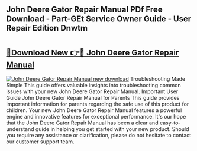## John Deere Gator Repair Manual PDf Free Download - Part-GEt Service Owner Guide - User Repair Edition Dnwtm

# <h2><a href="http://bc91785.oget.top/?id=John+Deere+Gator+Repair+Manual">🔗Download New 👉🔴 John Deere Gator Repair Manual</a></h2>

[![John Deere Gator Repair Manual new download](https://i.imgur.com/5g1atiW.png)](http://bc91785.oget.top/?id=John+Deere+Gator+Repair+Manual)
Troubleshooting Made Simple This guide offers valuable insights into troubleshooting common issues with your new John Deere Gator Repair Manual. Important User Guide John Deere Gator Repair Manual for Parents This guide provides important information for parents regarding the safe use of this product for children. Your new John Deere Gator Repair Manual features a powerful engine and innovative features for exceptional performance. It's our hope that the John Deere Gator Repair Manual has been a clear and easy-to-understand guide in helping you get started with your new product. Should you require any assistance or clarification, please do not hesitate to contact our customer support team.
